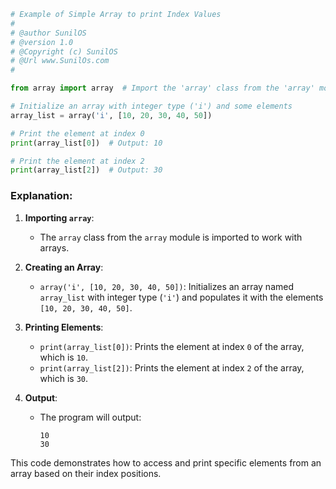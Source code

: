 

```python
# Example of Simple Array to print Index Values
# 
# @author SunilOS  
# @version 1.0
# @Copyright (c) SunilOS  
# @Url www.SunilOs.com
#

from array import array  # Import the 'array' class from the 'array' module

# Initialize an array with integer type ('i') and some elements
array_list = array('i', [10, 20, 30, 40, 50])

# Print the element at index 0
print(array_list[0])  # Output: 10

# Print the element at index 2
print(array_list[2])  # Output: 30
```

### Explanation:

1. **Importing `array`**:
   - The `array` class from the `array` module is imported to work with arrays.

2. **Creating an Array**:
   - `array('i', [10, 20, 30, 40, 50])`: Initializes an array named `array_list` with integer type (`'i'`) and populates it with the elements `[10, 20, 30, 40, 50]`.

3. **Printing Elements**:
   - `print(array_list[0])`: Prints the element at index `0` of the array, which is `10`.
   - `print(array_list[2])`: Prints the element at index `2` of the array, which is `30`.

4. **Output**:
   - The program will output:
     ```
     10
     30
     ```

This code demonstrates how to access and print specific elements from an array based on their index positions.
